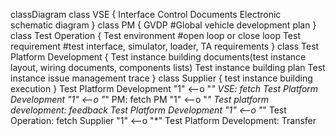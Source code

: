 classDiagram
	class VSE {
	Interface Control Documents
	Electronic schematic diagram
	}
	class PM {
	GVDP
	#Global vehicle development plan
	}
	class Test Operation {
	Test environment
	#open loop or close loop
	Test requirement
	#test interface, simulator, loader, TA requirements
	}
	class Test Platform Development {
	Test instance building documents(test instance layout, wiring documents, components lists)
	Test instance building plan
	Test instance issue management trace
  	}
	class Supplier {
	test instance building execution
	}
	Test Platform Development "1" <--o "*" VSE: fetch
	Test Platform Development "1" <--o "*" PM: fetch
	PM "1" <--o "*" Test platform development: feedback
	Test Platform Development "1" <--o "*" Test Operation: fetch
	Supplier "1" <--o "*" Test Platform Development: Transfer
